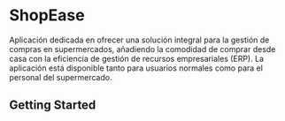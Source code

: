 # ShopEase

Aplicación dedicada en ofrecer una solución integral para la gestión de
compras en supermercados, añadiendo la comodidad de comprar desde casa con
la eficiencia de gestión de recursos empresariales (ERP). La aplicación está
disponible tanto para usuarios normales como para el personal del supermercado.

## Getting Started


